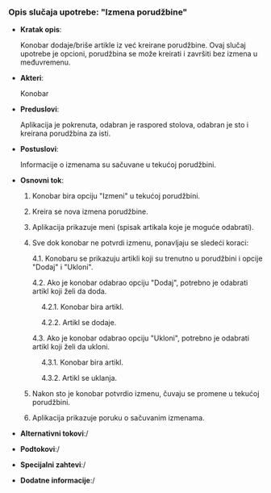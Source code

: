 ### Opis slučaja upotrebe:  "Izmena porudžbine"


- __Kratak opis__:
                
    Konobar dodaje/briše artikle iz već kreirane porudžbine. Ovaj slučaj upotrebe je opcioni, porudžbina se može kreirati i završiti bez izmena u međuvremenu.


- __Akteri__:

    Konobar

- __Preduslovi__:

    Aplikacija je pokrenuta, odabran je raspored stolova, odabran je sto i kreirana porudžbina za isti. 

- __Postuslovi__:

    Informacije o izmenama su sačuvane u tekućoj porudžbini.


- __Osnovni tok__:

    1. Konobar bira opciju "Izmeni" u tekućoj porudžbini.
    2. Kreira se nova izmena porudžbine.
    3. Aplikacija prikazuje meni (spisak artikala koje je moguće odabrati).
    4. Sve dok konobar ne potvrdi izmenu, ponavljaju se sledeći koraci:

        4.1. Konobaru se prikazuju artikli koji su trenutno u porudžbini i opcije "Dodaj" i "Ukloni".

        4.2. Ako je konobar odabrao opciju "Dodaj", potrebno je odabrati artikl koji želi da doda.

        &emsp;  4.2.1. Konobar bira artikl.

        &emsp;  4.2.2. Artikl se dodaje.


        4.3. Ako je konobar odabrao opciju "Ukloni", potrebno je odabrati artikl koji želi da ukloni.

        &emsp;  4.3.1. Konobar bira artikl.

        &emsp;  4.3.2. Artikl se uklanja.

    5. Nakon sto je konobar potvrdio izmenu, čuvaju se promene u tekućoj porudžbini.
    6. Aplikacija prikazuje poruku o sačuvanim izmenama.



- __Alternativni tokovi__:/



- __Podtokovi__:/


- __Specijalni zahtevi__:/

- __Dodatne informacije__:/